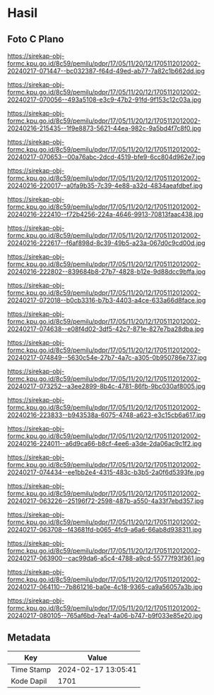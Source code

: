 # Hasil

## Foto C Plano

https://sirekap-obj-formc.kpu.go.id/8c59/pemilu/pdpr/17/05/11/20/12/1705112012002-20240217-071447--bc032387-f64d-49ed-ab77-7a82c1b662dd.jpg

https://sirekap-obj-formc.kpu.go.id/8c59/pemilu/pdpr/17/05/11/20/12/1705112012002-20240217-070056--493a5108-e3c9-47b2-91fd-9f153c12c03a.jpg

https://sirekap-obj-formc.kpu.go.id/8c59/pemilu/pdpr/17/05/11/20/12/1705112012002-20240216-215435--1f9e8873-5621-44ea-982c-9a5bd4f7c8f0.jpg

https://sirekap-obj-formc.kpu.go.id/8c59/pemilu/pdpr/17/05/11/20/12/1705112012002-20240217-070653--00a76abc-2dcd-4519-bfe9-6cc804d962e7.jpg

https://sirekap-obj-formc.kpu.go.id/8c59/pemilu/pdpr/17/05/11/20/12/1705112012002-20240216-220017--a0fa9b35-7c39-4e88-a32d-4834aeafdbef.jpg

https://sirekap-obj-formc.kpu.go.id/8c59/pemilu/pdpr/17/05/11/20/12/1705112012002-20240216-222410--f72b4256-224a-4646-9913-70813faac438.jpg

https://sirekap-obj-formc.kpu.go.id/8c59/pemilu/pdpr/17/05/11/20/12/1705112012002-20240216-222617--f6af898d-8c39-49b5-a23a-067d0c9cd00d.jpg

https://sirekap-obj-formc.kpu.go.id/8c59/pemilu/pdpr/17/05/11/20/12/1705112012002-20240216-222802--839684b8-27b7-4828-b12e-9d88dcc9bffa.jpg

https://sirekap-obj-formc.kpu.go.id/8c59/pemilu/pdpr/17/05/11/20/12/1705112012002-20240217-072018--b0cb3316-b7b3-4403-a4ce-633a66d8face.jpg

https://sirekap-obj-formc.kpu.go.id/8c59/pemilu/pdpr/17/05/11/20/12/1705112012002-20240217-074638--e08f4d02-3df5-42c7-871e-827e7ba28dba.jpg

https://sirekap-obj-formc.kpu.go.id/8c59/pemilu/pdpr/17/05/11/20/12/1705112012002-20240217-074849--5630c54e-27b7-4a7c-a305-0b950786e737.jpg

https://sirekap-obj-formc.kpu.go.id/8c59/pemilu/pdpr/17/05/11/20/12/1705112012002-20240217-073252--a3ee2899-8b4c-4781-86fb-9bc030af8005.jpg

https://sirekap-obj-formc.kpu.go.id/8c59/pemilu/pdpr/17/05/11/20/12/1705112012002-20240216-223833--b943538a-6075-4748-a623-e3c15cb6a617.jpg

https://sirekap-obj-formc.kpu.go.id/8c59/pemilu/pdpr/17/05/11/20/12/1705112012002-20240216-224011--a6d9ca66-b8cf-4ee6-a3de-2da06ac9c1f2.jpg

https://sirekap-obj-formc.kpu.go.id/8c59/pemilu/pdpr/17/05/11/20/12/1705112012002-20240217-074434--ee1bb2e4-4315-483c-b3b5-2a0f6d5393fe.jpg

https://sirekap-obj-formc.kpu.go.id/8c59/pemilu/pdpr/17/05/11/20/12/1705112012002-20240217-063226--25196f72-2598-487b-a550-4a33f7ebd357.jpg

https://sirekap-obj-formc.kpu.go.id/8c59/pemilu/pdpr/17/05/11/20/12/1705112012002-20240217-063708--f43681fd-b065-4fc9-a6a6-66ab8d938311.jpg

https://sirekap-obj-formc.kpu.go.id/8c59/pemilu/pdpr/17/05/11/20/12/1705112012002-20240217-063900--cac99da6-a5c4-4788-a9cd-55777f93f361.jpg

https://sirekap-obj-formc.kpu.go.id/8c59/pemilu/pdpr/17/05/11/20/12/1705112012002-20240217-064110--7b861216-ba0e-4c18-9365-ca9a56057a3b.jpg

https://sirekap-obj-formc.kpu.go.id/8c59/pemilu/pdpr/17/05/11/20/12/1705112012002-20240217-080105--765af6bd-7ea1-4a06-b747-b9f033e85e20.jpg


## Metadata

| Key        | Value               |
| ---------- | ------------------- |
| Time Stamp | 2024-02-17 13:05:41 |
| Kode Dapil | 1701                |



